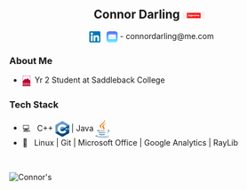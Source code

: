 <h2 align="center"> Connor Darling <img align="center" src="src/resources/supreme-logo.png" width="40"></h2>

<p align="center">
&nbsp; <a href="https://www.linkedin.com/in/connordarling/" target="_blank" rel="noopener noreferrer"><img align="center" src="src/resources/linked-in-logo.png" width="20" /></a>
&nbsp; <img align="center" src="src/resources/apple-mail-logo.png" width="20" /> - connordarling@me.com
</p>

<h3>About Me </h3>

- <img align="center" src="src/resources/saddleback-college-logo.png" width="14">&nbsp; Yr 2 Student at Saddleback College

<h3>Tech Stack</h3>

- 💻 &nbsp; C++ <img align="center" src="cpp-logo.png" width="25"> | Java <img align="center" src="src/resources/java-logo.png" width="25">
- 🔧 &nbsp; Linux | Git | Microsoft Office | Google Analytics | RayLib

<br>
<p float="left">
<img align="left" src="https://github-readme-stats.vercel.app/api?username=connor-darling&include_all_commits=true&count_private=true&show_icons=true&line_height=22.5&hide_rank=true&title_color=9DB8C8&icon_color=2B6CBA&text_color=D3D3D3&bg_color=0,000000,2F6586" alt=Connor's Github Stats"/>


<!---
<img align="right" src="https://github-readme-stats.vercel.app/api/top-langs/?username=connor-darling&layout=compact&title_color=9DB8C8&text_color=D3D3D3&bg_color=0,000000,2F6586" alt="Connor's top languages"/>
</p>
--->
